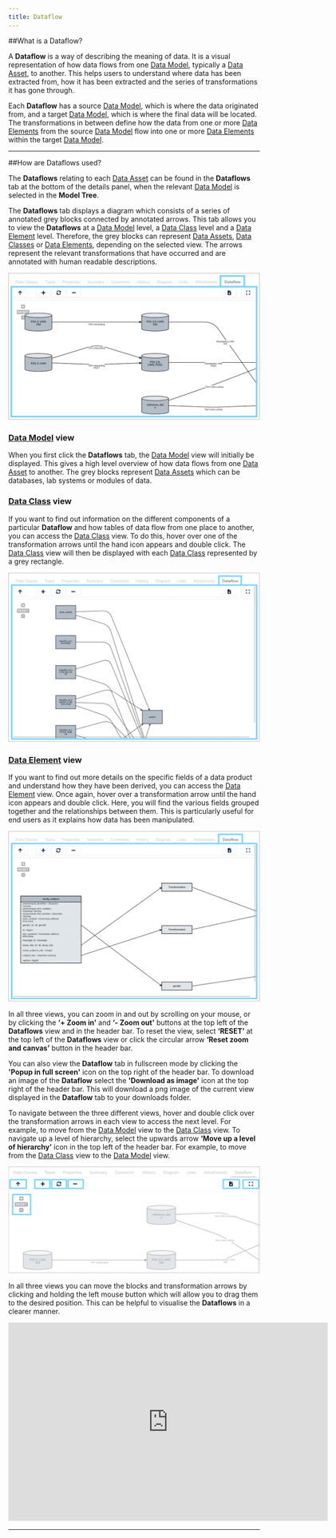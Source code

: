 ```yaml
---
title: Dataflow
---
```


##What is a Dataflow?

A **Dataflow** is a way of describing the meaning of data. It is a visual representation of how data flows from one [Data Model](../data-model/data-model.md), typically a [Data Asset](../data-asset/data-asset.md), to another. This helps users to understand where data has been extracted from, how it has been extracted and the series of transformations it has gone through.  

Each **Dataflow** has a source [Data Model](../data-model/data-model.md), which is where the data originated from, and a target [Data Model](../data-model/data-model.md), which is where the final data will be located. The transformations in between define how the data from one or more [Data Elements](../data-element/data-element.md) from the source [Data Model](../data-model/data-model.md) flow into one or more [Data Elements](../data-element/data-element.md) within the target [Data Model](../data-model/data-model.md).  

---

##How are Dataflows used?

The **Dataflows** relating to each [Data Asset](../data-asset/data-asset.md) can be found in the **Dataflows** tab at the bottom of the details panel, when the relevant [Data Model](../data-model/data-model.md) is selected in the **Model Tree**. 

The **Dataflows** tab displays a diagram which consists of a series of annotated grey blocks connected by annotated arrows. This tab allows you to view the **Dataflows** at a [Data Model](../data-model/data-model.md) level, a [Data Class](../data-class/data-class.md) level and a [Data Element](../data-element/data-element.md) level. Therefore, the grey blocks can represent [Data Assets](../data-asset/data-asset.md), [Data Classes](../data-class/data-class.md) or [Data Elements](../data-element/data-element.md), depending on the selected view. The arrows represent the relevant transformations that have occurred and are annotated with human readable descriptions.


![Screenshot of Dataflow tab below details panel](dataflow-tab.png)

### [Data Model](../data-model/data-model.md) view

When you first click the **Dataflows** tab, the [Data Model](../data-model/data-model.md) view will initially be displayed. This gives a high level overview of how data flows from one [Data Asset](../data-asset/data-asset.md) to another. The grey blocks represent [Data Assets](../data-asset/data-asset.md) which can be databases, lab systems or modules of data.

### [Data Class](../data-class/data-class.md) view

If you want to find out information on the different components of a particular **Dataflow** and how tables of data flow from one place to another, you can access the [Data Class](../data-class/data-class.md) view. To do this, hover over one of the transformation arrows until the hand icon appears and double click. The [Data Class](../data-class/data-class.md) view will then be displayed with each [Data Class](../data-class/data-class.md) represented by a grey rectangle.

![Screenshot of Dataflow tab showing Data Class view](data-class-view.png)


### [Data Element](../data-element/data-element.md) view

If you want to find out more details on the specific fields of a data product and understand how they have been derived, you can access the [Data Element](../data-element/data-element.md) view. Once again, hover over a transformation arrow until the hand icon appears and double click. Here, you will find the various fields grouped together and the relationships between them. This is particularly useful for end users as it explains how data has been manipulated. 

![Screenshot of Dataflow tab showing Data Element view](data-element-view.png)


In all three views, you can zoom in and out by scrolling on your mouse, or by clicking the **‘+ Zoom in'** and **‘- Zoom out'** buttons at the top left of the **Dataflows** view and in the header bar. To reset the view, select **‘RESET’** at the top left of the **Dataflows** view or click the circular arrow **‘Reset zoom and canvas’** button in the header bar. 

You can also view the **Dataflow** tab in fullscreen mode by clicking the **'Popup in full screen'** icon on the top right of the header bar. To download an image of the **Dataflow** select the **'Download as image'** icon at the top right of the header bar. This will download a png image of the current view displayed in the **Dataflow** tab to your downloads folder. 

To navigate between the three different views, hover and double click over the transformation arrows in each view to access the next level. For example, to move from the [Data Model](../data-model/data-model.md) view to the [Data Class](../data-class/data-class.md) view. To navigate up a level of hierarchy, select the upwards arrow **‘Move up a level of hierarchy’** icon in the top left of the header bar. For example, to move from the [Data Class](../data-class/data-class.md) view to the [Data Model](../data-model/data-model.md) view.

![Screenshot of Dataflow tab highlighting all the icons](dataflow-icons.png)

In all three views you can move the blocks and transformation arrows by clicking and holding the left mouse button which will allow you to drag them to the desired position. This can be helpful to visualise the **Dataflows** in a clearer manner.

<iframe src="https://player.vimeo.com/video/511929888" width="640" height="397" frameborder="0" allow="autoplay; fullscreen" allowfullscreen></iframe>


---

